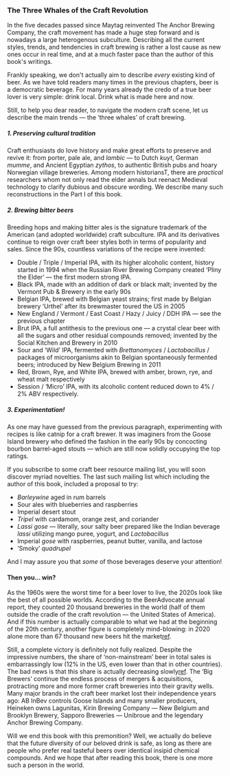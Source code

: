 ### The Three Whales of the Craft Revolution

In the five decades passed since Maytag reinvented The Anchor Brewing Company, the craft movement has made a huge step forward and is nowadays a large heterogenous subculture. Describing all the current styles, trends, and tendencies in craft brewing is rather a lost cause as new ones occur in real time, and at a much faster pace than the author of this book's writings.

Frankly speaking, we don't actually aim to describe *every* existing kind of beer. As we have told readers many times in the previous chapters, beer is a democratic beverage. For many years already the credo of a true beer lover is very simple: drink local. Drink what is made here and now.

Still, to help you dear reader, to navigate the modern craft scene, let us describe the main trends — the ‘three whales’ of craft brewing.

##### 1. Preserving cultural tradition

Craft enthusiasts do love history and make great efforts to preserve and revive it: from porter, pale ale, and *lambic* — to Dutch *kuyt*, German *mumme*, and Ancient Egyptian *zythos*, to authentic British pubs and hoary Norwegian village breweries. Among modern historiansT, there are *practical* researchers whom not only read the elder annals but reenact Medieval technology to clarify dubious and obscure wording. We describe many such reconstructions in the Part I of this book.

##### 2. Brewing bitter beers

Breeding hops and making bitter ales is the signature trademark of the American (and adopted worldwide) craft subculture. IPA and its derivatives continue to reign over craft beer styles both in terms of popularity and sales. Since the 90s, countless variations of the recipe were invented:
  * Double / Triple / Imperial IPA, with its higher alcoholic content, history started in 1994 when the Russian River Brewing Company created ‘Pliny the Elder’ — the first modern strong IPA.
  * Black IPA, made with an addition of dark or black malt; invented by the Vermont Pub & Brewery in the early 90s
  * Belgian IPA, brewed with Belgian yeast strains; first made by Belgian brewery ‘Urthel’ after its brewmaster toured the US in 2005
  * New England / Vermont / East Coast / Hazy / Juicy / DDH IPA — see the previous chapter
  * Brut IPA, a full antithesis to the previous one — a crystal clear beer with all the sugars and other residual compounds removed; invented by the Social Kitchen and Brewery in 2010
  * Sour and ‘Wild’ IPA, fermented with *Brettanomyces* / *Lactobacillus* / packages of microorganisms akin to Belgian spontaneously fermented beers; introduced by New Belgium Brewing in 2011
  * Red, Brown, Rye, and White IPA, brewed with amber, brown, rye, and wheat malt respectively
  * Session / ‘Micro’ IPA, with its alcoholic content reduced down to 4% / 2% ABV respectively.

##### 3. Experimentation!

As one may have guessed from the previous paragraph, experimenting with recipes is like catnip for a craft brewer. It was imaginers from the Goose Island brewery who defined the fashion in the early 90s by concocting bourbon barrel-aged stouts — which are still now solidly occupying the top ratings.

If you subscribe to some craft beer resource mailing list, you will soon discover myriad novelties. The last such mailing list which including the author of this book, included a proposal to try:
  * *Barleywine* aged in rum barrels
  * Sour ales with blueberries and raspberries
  * Imperial desert stout
  * *Tripel* with cardamom, orange zest, and coriander
  * *Lassi gose* — literally, sour salty beer prepared like the Indian beverage *lassi* utilizing mango puree, yogurt, and *Lactobacillus*
  * Imperial *gose* with raspberries, peanut butter, vanilla, and lactose
  * ‘Smoky’ *quadrupel*

And I may assure you that *some* of those beverages deserve your attention!

#### Then you… win?

As the 1960s were the worst time for a beer lover to live, the 2020s look like the best of all possible worlds. According to the BeerAdvocate annual report, they counted 20 thousand breweries in the world (half of them outside the cradle of the craft revolution — the United States of America). And if this number is actually comparable to what we had at the beginning of the 20th century, another figure is completely mind-blowing: in 2020 alone more than 67 thousand new beers hit the market[ref](https://www.beeradvocate.com/articles/18304/the-year-in-beer-breaking-down-2020/).

Still, a complete victory is definitely not fully realized. Despite the impressive numbers, the share of ‘non-mainstream’ beer in total sales is embarrassingly low (12% in the US, even lower than that in other countries). The bad news is that this share is actually decreasing slowly[ref](https://fortune.com/2021/04/06/craft-brewers-2020-sales-market-share-closings-beer-independent-brewers-association/). The ‘Big Brewers’ continue the endless process of mergers & acquisitions, protracting more and more former craft breweries into their gravity wells. Many major brands in the craft beer market lost their independence years ago: AB InBev controls Goose Islands and many smaller producers, Heineken owns Lagunitas, Kirin Brewing Company — New Belgium and Brooklyn Brewery, Sapporo Breweries — Unibroue and the legendary Anchor Brewing Company.

Will we end this book with this premonition? Well, we actually do believe that the future diversity of our beloved drink is safe, as long as there are people who prefer real tasteful beers over identical insipid chemical compounds. And we hope that after reading this book, there is one more such a person in the world.